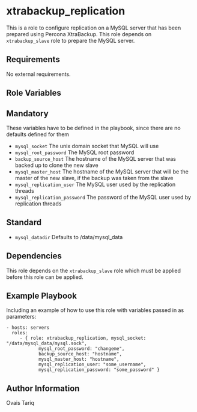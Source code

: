 xtrabackup_replication
======================
This is a role to configure replication on a MySQL server that has been prepared using Percona XtraBackup. 
This role depends on `xtrabackup_slave` role to prepare the MySQL server.

Requirements
------------

No external requirements.

Role Variables
--------------

## Mandatory
These variables have to be defined in the playbook, since there are no defaults defined for them
* `mysql_socket` The unix domain socket that MySQL will use
* `mysql_root_password` The MySQL root password
* `backup_source_host` The hostname of the MySQL server that was backed up to clone the new slave
* `mysql_master_host` The hostname of the MySQL server that will be the master of the new slave, if the backup was taken from the slave
* `mysql_replication_user` The MySQL user used by the replication threads
* `mysql_replication_password` The password of the MySQL user used by replication threads

## Standard
* `mysql_datadir` Defaults to /data/mysql_data

Dependencies
------------

This role depends on the `xtrabackup_slave` role which must be applied before this role can be applied.

Example Playbook
-------------------------

Including an example of how to use this role with variables passed in as parameters:

    - hosts: servers
      roles:
         - { role: xtrabackup_replication, mysql_socket: "/data/mysql_data/mysql.sock", 
                mysql_root_password: "changeme",
                backup_source_host: "hostname",
                mysql_master_host: "hostname",
                mysql_replication_user: "some_username",
                mysql_replication_password: "some_password" }

Author Information
------------------

Ovais Tariq